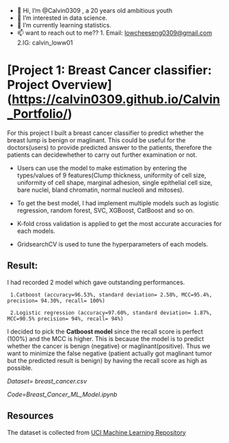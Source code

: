 - 👋 Hi, I’m @Calvin0309 , a 20 years old ambitious youth
- 👀 I’m interested in data science.
- 🌱 I’m currently learning statistics.
- 📫 want to reach out to me??  1. Email: lowcheeseng0309@gmail.com 2.IG: calvin_loww01

# **[Project 1: Breast Cancer classifier: Project Overview] (https://calvin0309.github.io/Calvin_Portfolio/)** 

For this project I built a breast cancer classifier to predict whether the breast lump is benign or maglinant. This could be useful for the doctors(users) to provide predicted answer to the patients, therefore the patients can decidewhether to carry out further examination or not. 

- Users can use the model to make estimation by entering the types/values of 9 features(Clump thickness, uniformity of cell size,	uniformity of cell shape,	marginal adhesion, single epithelial cell size,	bare nuclei,	bland chromatin, normal nucleoli and mitoses). 

- To get the best model, I had implement multiple models such as logistic regression, random forest, SVC, XGBoost, CatBoost and so on.

- K-fold cross validation is applied to get the most accurate accuracies for each models.

- GridsearchCV is used to tune the hyperparameters of each models.

## **Result:**

I had recorded 2 model which gave outstanding performances.

     1.Catboost (accuracy=96.53%, standard deviation= 2.50%, MCC=95.4%, precision= 94.30%, recall= 100%)

     2.Logistic regression (accuracy=97.60%, standard deviation= 1.87%, MCC=90.5% precision= 94%, recall= 94%)

I decided to pick the **Catboost model** since the recall score is perfect (100%) and the MCC is higher. This is because the model is to predict whether the cancer is benign (negative) or maglinant(positive). Thus we want to minimize the false negative (patient actually got maglinant tumor but the predicted result is benign) by having the recall score as high as possible. 

*Dataset= breast_cancer.csv*

*Code=Breast_Cancer_ML_Model.ipynb*

## **Resources** 

The dataset is collected from [UCI Machine Learning Repository](https://archive.ics.uci.edu/ml/datasets/Breast+Cancer)
<!---
Calvin0309/Calvin0309 is a ✨ special ✨ repository because its `README.md` (this file) appears on your GitHub profile.
You can click the Preview link to take a look at your changes.
--->
